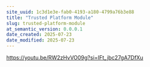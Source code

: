 ```yaml
---
site_uuid: 1c3d1e3e-fab0-4193-a180-4799a76b3e88
title: "Trusted Platform Module"
slug: trusted-platform-module
at_semantic_version: 0.0.0.1
date_created: 2025-07-23
date_modified: 2025-07-23
---
```



https://youtu.be/RW2zHvVO09g?si=IFt_jbc27gA7DfXu
